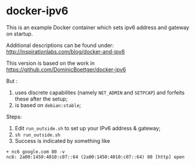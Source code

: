 docker-ipv6
===========

This is an example Docker container which sets ipv6 address and gateway on startup.

Additional descriptions can be found under:
http://inspirationlabs.com/blog/docker-and-ipv6

This version is based on the work in https://github.com/DominicBoettger/docker-ipv6

But :

  1. uses discrete capabilites (namely `NET_ADMIN` and `SETPCAP`) and forfeits these after the setup;
  2. is based on `debian:stable`;



Steps:

  1. Edit `run_outside.sh` to set up your IPv6 address & gateway;
  2. `sh run_outside.sh`
  3. Success is indicated by something like
```
+ nc6 google.com 80 -v
nc6: 2a00:1450:4010:c07::64 (2a00:1450:4010:c07::64) 80 [http] open
```
